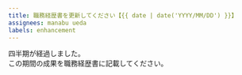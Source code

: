 ```yaml
---
title: 職務経歴書を更新してください【{{ date | date('YYYY/MM/DD') }}】
assignees: manabu ueda
labels: enhancement
---
```


四半期が経過しました。  
この期間の成果を職務経歴書に記載してください。
